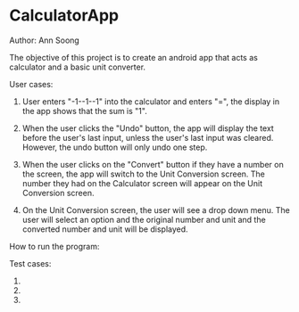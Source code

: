 # CalculatorApp

Author: Ann Soong

The objective of this project is to create an android app that acts as calculator and a basic unit
converter.



User cases:

1. User enters "-1--1--1" into the calculator and enters "=", the display in the app shows that the
    sum is "1".

2. When the user clicks the "Undo" button, the app will display the text before the user's last
    input, unless the user's last input was cleared. However, the undo button will only undo one
    step.

3. When the user clicks on the "Convert" button if they have a number on the screen, the app will
    switch to the Unit Conversion screen. The number they had on the Calculator screen will appear
    on the Unit Conversion screen.

4. On the Unit Conversion screen, the user will see a drop down menu. The user will select an option
    and the original number and unit and the converted number and unit will be displayed.



How to run the program:



Test cases:

1.

2.

3.